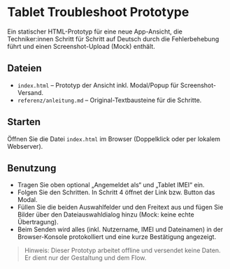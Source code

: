 # Tablet Troubleshoot Prototype

Ein statischer HTML-Prototyp für eine neue App-Ansicht, die Techniker:innen Schritt für Schritt auf Deutsch durch die Fehlerbehebung führt und einen Screenshot-Upload (Mock) enthält.

## Dateien
- `index.html` – Prototyp der Ansicht inkl. Modal/Popup für Screenshot-Versand.
- `referenz/anleitung.md` – Original-Textbausteine für die Schritte.

## Starten
Öffnen Sie die Datei `index.html` im Browser (Doppelklick oder per lokalem Webserver).

## Benutzung
- Tragen Sie oben optional „Angemeldet als“ und „Tablet IMEI“ ein.
- Folgen Sie den Schritten. In Schritt 4 öffnet der Link bzw. Button das Modal.
- Füllen Sie die beiden Auswahlfelder und den Freitext aus und fügen Sie Bilder über den Dateiauswahldialog hinzu (Mock: keine echte Übertragung).
- Beim Senden wird alles (inkl. Nutzername, IMEI und Dateinamen) in der Browser-Konsole protokolliert und eine kurze Bestätigung angezeigt.

> Hinweis: Dieser Prototyp arbeitet offline und versendet keine Daten. Er dient nur der Gestaltung und dem Flow.